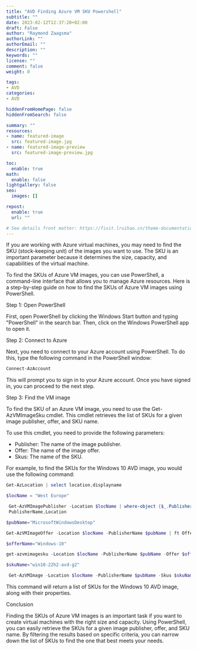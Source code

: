 ```yaml
---
title: "AVD Finding Azure VM SKU Powershell"
subtitle: ""
date: 2023-02-12T12:37:20+02:00
draft: False
author: "Raymond Zaagsma"
authorLink: ""
authorEmail: ""
description: ""
keywords: ""
license: ""
comment: false
weight: 0

tags:
- AVD
categories:
- AVD

hiddenFromHomePage: false
hiddenFromSearch: false

summary: ""
resources:
- name: featured-image
  src: featured-image.jpg
- name: featured-image-preview
  src: featured-image-preview.jpg

toc:
  enable: true
math:
  enable: false
lightgallery: false
seo:
  images: []

repost:
  enable: true
  url: ""

# See details front matter: https://fixit.lruihao.cn/theme-documentation-content/#front-matter
---
```


<!--more-->




If you are working with Azure virtual machines, you may need to find the SKU (stock-keeping unit) of the images you want to use. The SKU is an important parameter because it determines the size, capacity, and capabilities of the virtual machine. 

To find the SKUs of Azure VM images, you can use PowerShell, a command-line interface that allows you to manage Azure resources. Here is a step-by-step guide on how to find the SKUs of Azure VM images using PowerShell.

Step 1: Open PowerShell

First, open PowerShell by clicking the Windows Start button and typing "PowerShell" in the search bar. Then, click on the Windows PowerShell app to open it.

Step 2: Connect to Azure

Next, you need to connect to your Azure account using PowerShell. To do this, type the following command in the PowerShell window:

```powershell
Connect-AzAccount
```

This will prompt you to sign in to your Azure account. Once you have signed in, you can proceed to the next step.

Step 3: Find the VM image

To find the SKU of an Azure VM image, you need to use the Get-AzVMImageSku cmdlet. This cmdlet retrieves the list of SKUs for a given image publisher, offer, and SKU name. 

To use this cmdlet, you need to provide the following parameters:

- Publisher: The name of the image publisher.
- Offer: The name of the image offer.
- Skus: The name of the SKU.

For example, to find the SKUs for the Windows 10 AVD image, you would use the following command:

```powershell
Get-AzLocation | select location,displayname

$locName = "West Europe"

 Get-AzVMImagePublisher -Location $locName | where-object {$_.PublisherName -like "*windows*"} | ft
 PublisherName,Location

$pubName="MicrosoftWindowsDesktop"

Get-AzVMImageOffer -Location $locName -PublisherName $pubName | ft Offer,PublisherName,Location

$offerName="Windows-10"

get-azvmimagesku -Location $locName -PublisherName $pubName -Offer $offerName | ft Skus,Offer,PublisherName,Location

$skuName="win10-22h2-avd-g2"

 Get-AzVMImage -Location $locName -PublisherName $pubName -Skus $skuName -Offer $offerName

```

This command will return a list of SKUs for the Windows 10 AVD image, along with their properties.


Conclusion

Finding the SKUs of Azure VM images is an important task if you want to create virtual machines with the right size and capacity. Using PowerShell, you can easily retrieve the SKUs for a given image publisher, offer, and SKU name. By filtering the results based on specific criteria, you can narrow down the list of SKUs to find the one that best meets your needs.